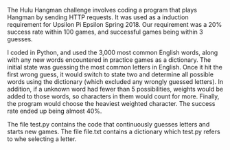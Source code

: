 The Hulu Hangman challenge involves coding a program that plays Hangman by sending HTTP requests. It was used as a induction requirement for Upsilon Pi Epsilon Spring 2018. Our requirement was a 20% success rate within 100 games, and successful games being within 3 guesses.

I coded in Python, and used the 3,000 most common English words, along with any new words encountered in practice games as a dictionary. The initial state was guessing the most common letters in English. Once it hit the first wrong guess, it would switch to state two and determine all possible words using the dictionary (which excluded any wrongly guessed letters). In addition, if a unknown word had fewer than 5 possibilities, weights would be added to those words, so characters in them would count for more. Finally, the program would choose the heaviest weighted character. The success rate ended up being almost 40%.

The file test.py contains the code that continuously guesses letters and starts new games. The file file.txt contains a dictionary which test.py refers to whe selecting a letter.
